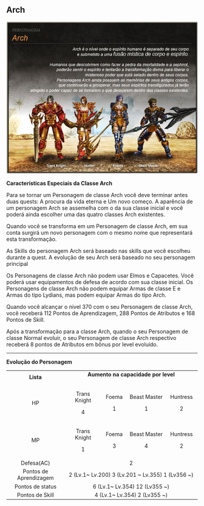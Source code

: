 ## Arch

<html>
  <head>
    <meta charset="utf-8" />
    <meta name="viewport" content="width=device-width" />
  </head>
  <body>

<p align="center"><img src="./files/Arch-files/arch.jpg"/></p>

<p><strong>Características Especiais da Classe Arch</strong></p>
<p>Para se tornar um Personagem de classe Arch você deve terminar antes duas quests: A procura da vida eterna e Um novo começo. A aparência de um personagem Arch se assemelha com o da sua classe inicial e você poderá ainda escolher uma das quatro classes Arch existentes.</p>
<p>Quando você se transforma em um Personagem de classe Arch, em sua conta surgirá um novo personagem com o mesmo nome que representará esta transformação.</p>
<p>As Skills do personagem Arch será baseado nas skills que você escolheu durante a quest. A evolução de seu Arch será baseado no seu personagem principal</p>
<p>Os Personagens de classe Arch não podem usar Elmos e Capacetes. Você poderá usar equipamentos de defesa de acordo com sua classe inicial. Os Personagens de classe Arch não podem equipar Armas de classe E e Armas do tipo Lydians, mas podem equipar Armas do tipo Arch.</p>
<p>Quando você alcançar o nivel 370 com o seu Personagem de classe Arch, você receberá 112 Pontos de Aprendizagem, 288 Pontos de Atributos e 168 Pontos de Skill.</p>
<p>Após a transformação para a classe Arch, quando o seu Personagem de classe Normal evoluir, o seu Personagem de classe Arch respectivo receberá 8 pontos de Atributos em bônus por level evoluído.</p>
<hr>
<p><strong>Evolução do Personagem</strong></p>
<table align="center" border="0" cellpadding="10" cellspacing="10"> 
	<tr align="center">
		<td ><strong>Lista</strong></td>
		<td colspan="4" width="400px"><strong>Aumento na capacidade por level</strong></p>
	</tr>
	<tr align="center">
		<td>HP</td>
		<td><p>Trans Knight</p>
			<p>4</p></td>
		<td><p>Foema</p>
			<p>1</p></td>
		<td><p>Beast Master</p>
			<p>1</p></td>
		<td><p>Huntress</p>
			<p>2</p></td>
	</tr>
	<tr align="center">
		<td>MP</td>
		<td><p>Trans Knight</p>
			<p>1</p></td>
		<td><p>Foema</p>
			<p>3</p></td>
		<td><p>Beast Master</p>
			<p>4</p></td>
		<td><p>Huntress</p>
			<p>2</p></td>
	</tr>
	<tr align="center">
		<td>Defesa(AC)</td>
		<td colspan="4">2</td>
	</tr>
	<tr align="center">
		<td>Pontos de Aprendizagem</td>
		<td colspan="4">2 (Lv.1~ Lv.200) 3 (Lv.201 ~ Lv.355) 1 (Lv356 ~)</td>
	</tr>
	<tr align="center">
		<td>Pontos de status</td>
		<td colspan="4">6 (Lv.1~ Lv.354) 12 (Lv355 ~)</td>
	</tr>
	<tr align="center">
		<td>Pontos de Skill</td>
		<td colspan="4">4 (Lv.1~ Lv.354) 2 (Lv355 ~)</td>
	</tr>
</table>
  </body>
</html>
